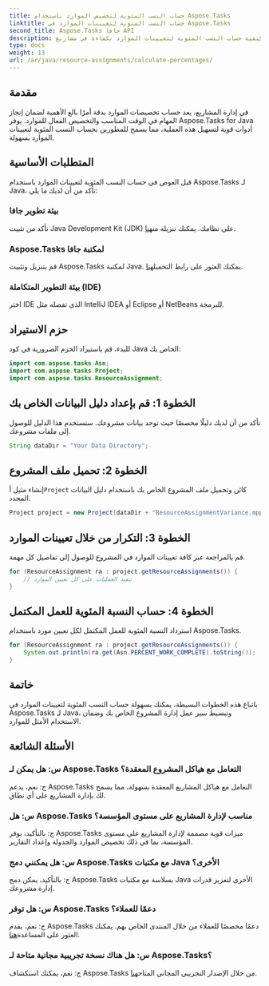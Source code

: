 ```yaml
---
title: حساب النسب المئوية لتخصيص الموارد باستخدام Aspose.Tasks
linktitle: حساب النسب المئوية لتعيينات الموارد في Aspose.Tasks
second_title: Aspose.Tasks جافا API
description: تعرف على كيفية حساب النسب المئوية لتعيينات الموارد بكفاءة في مشاريع Java باستخدام Aspose.Tasks، مما يبسط مهام إدارة المشروع.
type: docs
weight: 13
url: /ar/java/resource-assignments/calculate-percentages/
---
```

## مقدمة
في إدارة المشاريع، يعد حساب تخصيصات الموارد بدقة أمرًا بالغ الأهمية لضمان إنجاز المهام في الوقت المناسب والتخصيص الفعال للموارد. يوفر Aspose.Tasks for Java أدوات قوية لتسهيل هذه العملية، مما يسمح للمطورين بحساب النسب المئوية لتعيينات الموارد بسهولة.
## المتطلبات الأساسية
قبل الغوص في حساب النسب المئوية لتعيينات الموارد باستخدام Aspose.Tasks لـ Java، تأكد من أن لديك ما يلي:
### بيئة تطوير جافا
 تأكد من تثبيت Java Development Kit (JDK) على نظامك. يمكنك تنزيله من[هنا](https://www.oracle.com/java/technologies/javase-jdk11-downloads.html).
### Aspose.Tasks لمكتبة جافا
 قم بتنزيل وتثبيت Aspose.Tasks لمكتبة Java. يمكنك العثور على رابط التحميل[هنا](https://releases.aspose.com/tasks/java/).
### بيئة التطوير المتكاملة (IDE)
اختر IDE الذي تفضله مثل IntelliJ IDEA أو Eclipse أو NetBeans للبرمجة. 

## حزم الاستيراد
للبدء، قم باستيراد الحزم الضرورية في كود Java الخاص بك:
```java
import com.aspose.tasks.Asn;
import com.aspose.tasks.Project;
import com.aspose.tasks.ResourceAssignment;
```

## الخطوة 1: قم بإعداد دليل البيانات الخاص بك
تأكد من أن لديك دليلًا مخصصًا حيث توجد بيانات مشروعك. ستستخدم هذا الدليل للوصول إلى ملفات مشروعك.
```java
String dataDir = "Your Data Directory";
```
## الخطوة 2: تحميل ملف المشروع
 إنشاء مثيل أ`Project` كائن وتحميل ملف المشروع الخاص بك باستخدام دليل البيانات المحدد.
```java
Project project = new Project(dataDir + "ResourceAssignmentVariance.mpp");
```
## الخطوة 3: التكرار من خلال تعيينات الموارد
قم بالمراجعة عبر كافة تعيينات الموارد في المشروع للوصول إلى تفاصيل كل مهمة.
```java
for (ResourceAssignment ra : project.getResourceAssignments()) {
    // تنفيذ العمليات على كل تعيين الموارد
}
```
## الخطوة 4: حساب النسبة المئوية للعمل المكتمل
استرداد النسبة المئوية للعمل المكتمل لكل تعيين مورد باستخدام Aspose.Tasks.
```java
for (ResourceAssignment ra : project.getResourceAssignments()) {
    System.out.println(ra.get(Asn.PERCENT_WORK_COMPLETE).toString());
}
```

## خاتمة
باتباع هذه الخطوات البسيطة، يمكنك بسهولة حساب النسب المئوية لتعيينات الموارد في Aspose.Tasks لـ Java، وتبسيط سير عمل إدارة المشروع الخاص بك وضمان الاستخدام الأمثل للموارد.
## الأسئلة الشائعة
### س: هل يمكن لـ Aspose.Tasks التعامل مع هياكل المشروع المعقدة؟
ج: نعم، يدعم Aspose.Tasks التعامل مع هياكل المشاريع المعقدة بسهولة، مما يسمح لك بإدارة المشاريع على أي نطاق.
### س: هل Aspose.Tasks مناسب لإدارة المشاريع على مستوى المؤسسة؟
ج: بالتأكيد، يوفر Aspose.Tasks ميزات قوية مصممة لإدارة المشاريع على مستوى المؤسسة، بما في ذلك تخصيص الموارد والجدولة وإعداد التقارير.
### س: هل يمكنني دمج Aspose.Tasks مع مكتبات Java الأخرى؟
ج: بالتأكيد، يمكن دمج Aspose.Tasks بسلاسة مع مكتبات Java الأخرى لتعزيز قدرات إدارة مشروعك.
### س: هل توفر Aspose.Tasks دعمًا للعملاء؟
 ج: نعم، يقدم Aspose.Tasks دعمًا مخصصًا للعملاء من خلال المنتدى الخاص بهم. يمكنك العثور على المساعدة[هنا](https://forum.aspose.com/c/tasks/15).
### س: هل هناك نسخة تجريبية مجانية متاحة لـ Aspose.Tasks؟
 ج: نعم، يمكنك استكشاف Aspose.Tasks من خلال الإصدار التجريبي المجاني المتاح[هنا](https://releases.aspose.com/).